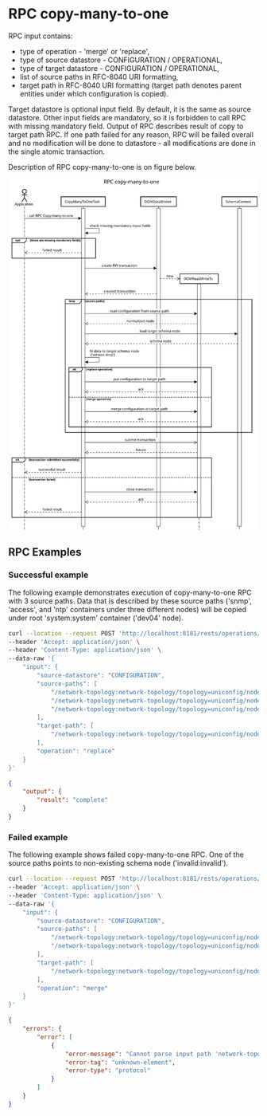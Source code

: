 # RPC copy-many-to-one

RPC input contains:

- type of operation - 'merge' or 'replace',
- type of source datastore - CONFIGURATION / OPERATIONAL,
- type of target datastore - CONFIGURATION / OPERATIONAL,
- list of source paths in RFC-8040 URI formatting,
- target path in RFC-8040 URI formatting (target path denotes parent
    entities under which configuration is copied).

Target datastore is optional input field. By default, it is the same as
source datastore. Other input fields are mandatory, so it is forbidden
to call RPC with missing mandatory field. Output of RPC describes result
of copy to target path RPC. If one path failed for any reason, RPC will
be failed overall and no modification will be done to datastore - all
modifications are done in the single atomic transaction.

Description of RPC copy-many-to-one is on figure below.

![RPC copy-many-to-one](copy-many-to-one.svg)

## RPC Examples

### Successful example

The following example demonstrates execution of copy-many-to-one RPC
with 3 source paths. Data that is described by these source paths
('snmp', 'access', and 'ntp' containers under three different nodes)
will be copied under root 'system:system' container ('dev04' node).

```bash RPC Request
curl --location --request POST 'http://localhost:8181/rests/operations/subtree-manager:copy-many-to-one' \
--header 'Accept: application/json' \
--header 'Content-Type: application/json' \
--data-raw '{
    "input": {
        "source-datastore": "CONFIGURATION",
        "source-paths": [
            "/network-topology:network-topology/topology=uniconfig/node=dev01/configuration/system:system/snmp",
            "/network-topology:network-topology/topology=uniconfig/node=dev02/configuration/system:system/access",
            "/network-topology:network-topology/topology=uniconfig/node=dev03/configuration/system:system/ntp"
        ],
        "target-path": [
            "/network-topology:network-topology/topology=uniconfig/node=dev04/configuration/system:system"
        ],
        "operation": "replace"
    }
}'
```

```json RPC Response, Status: 200
{
    "output": {
        "result": "complete"
    }
}
```

### Failed example

The following example shows failed copy-many-to-one RPC. One of the
source paths points to non-existing schema node ('invalid:invalid').

```bash RPC Request
curl --location --request POST 'http://localhost:8181/rests/operations/subtree-manager:copy-many-to-one' \
--header 'Accept: application/json' \
--header 'Content-Type: application/json' \
--data-raw '{
    "input": {
        "source-datastore": "CONFIGURATION",
        "source-paths": [
            "/network-topology:network-topology/topology=uniconfig/node=dev01/configuration/invalid:invalid",
            "/network-topology:network-topology/topology=uniconfig/node=dev01/configuration/system:system/users"
        ],
        "target-path": [
            "/network-topology:network-topology/topology=uniconfig/node=dev02/configuration/system:system"
        ],
        "operation": "merge"
    }
}'
```

```json RPC Response, Status: 200
{
    "errors": {
        "error": [
            {
                "error-message": "Cannot parse input path 'network-topology:network-topology/topology=uniconfig/node=dev01/configuration/invalid:invalid' - Failed to lookup for module with name 'invalid'.",
                "error-tag": "unknown-element",
                "error-type": "protocol"
            }
        ]
    }
}
```
